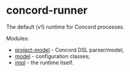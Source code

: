 # concord-runner

The default (v1) runtime for Concord processes.

Modules:
- [project-model](./model) - Concord DSL parser/model;
- [model](./model) - configuration classes;
- [impl](./impl) - the runtime itself.
